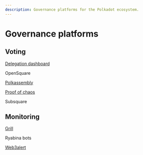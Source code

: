 ```yaml
---
description: Governance platforms for the Polkadot ecosystem.
---
```


# Governance platforms

## Voting

[Delegation dashboard](https://delegation.polkadot.network/)

OpenSquare

[Polkassembly](https://polkadot.polkassembly.io/opengov)

[Proof of chaos](https://www.proofofchaos.app/kusama/vote)

Subsquare



## Monitoring

[Grill](https://grill.chat/polkassembly)

Ryabina bots

[Web3alert](https://web3alert.io/)

